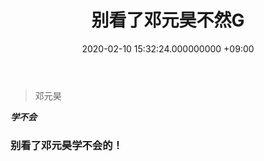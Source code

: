 ﻿---
layout: post
title: 别看了邓元昊不然G
date: 2020-02-10 15:32:24.000000000 +09:00
---

>邓元昊

>
***学不会***

### 别看了邓元昊学不会的！

